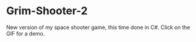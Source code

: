 # Grim-Shooter-2
New version of my space shooter game, this time done in C#.
Click on the GIF for a demo.
